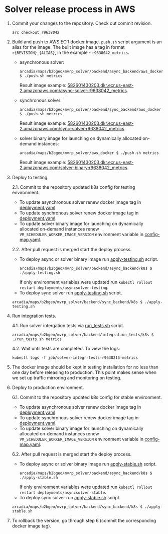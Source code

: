 # Solver release process in AWS

1. Commit your changes to the repository. Check out commit revision.
    ```
    arc checkout r9638042
    ```

2. Build and push to AWS ECR docker image.
    `push.sh` script argument is an alias for the image. The built image has a tag in format `r{REVISION}_{ALIAS}`, in the example - `r9638042_metrics`.
   - asynchronous solver:
       ```
       arcadia/maps/b2bgeo/mvrp_solver/backend/async_backend/aws_docker $ ./push.sh metrics
       ```
       Result image example: [582601430203.dkr.ecr.us-east-2.amazonaws.com/async-solver:r9638042_metrics](https://us-east-2.console.aws.amazon.com/ecr/repositories/private/582601430203/async-solver?region=us-east-2).

   - synchronous solver:
        ```
        arcadia/maps/b2bgeo/mvrp_solver/backend/sync_backend/aws_docker $ ./push.sh metrics
        ```
        Result image example: [582601430203.dkr.ecr.us-east-2.amazonaws.com/sync-solver:r9638042_metrics](https://us-east-2.console.aws.amazon.com/ecr/repositories/private/582601430203/sync-solver?region=us-east-2).

    - solver binary image for launching on dynamically allocated on-demand instances:
        ```
        arcadia/maps/b2bgeo/mvrp_solver/aws_docker $ ./push.sh metrics
        ```
        Result image example: [582601430203.dkr.ecr.us-east-2.amazonaws.com/solver-binary:r9638042_metrics](https://us-east-2.console.aws.amazon.com/ecr/repositories/private/582601430203/solver-binary?region=us-east-2).

3. Deploy to testing.

    2.1. Commit to the repository updated k8s config for testing environment.
      - To update asynchronous solver renew docker image tag in [deployment.yaml](backend/async_backend/k8s/testing/deployment.yaml).
      - To update synchronous solver renew docker image tag in [deployment.yaml](backend/sync_backend/k8s/testing/deployment.yaml).
      - To update solver binary image for launching on dynamically allocated on-demand instances renew `VM_SCHEDULER_WORKER_IMAGE_VERSION` environment variable in [config-map.yaml](backend/async_backend/k8s/testing/config-map.yaml).

    2.2. After pull request is merged start the deploy process.
      - To deploy async or solver binary image run [apply-testing.sh](backend/async_backend/k8s/apply-testing.sh) script.
        ```
        arcadia/maps/b2bgeo/mvrp_solver/backend/async_backend/k8s $ ./apply-testing.sh
        ```
        If only environment variables were updated run `kubectl rollout restart deployments/asyncsolver-testing`.
      - To deploy sync solver run [apply-testing.sh](backend/sync_backend/k8s/apply-testing.sh) script.
      ```
      arcadia/maps/b2bgeo/mvrp_solver/backend/sync_backend/k8s $ ./apply-testing.sh
      ```

4. Run integration tests.

    4.1. Run solver intergation tests via [run_tests.sh](../mvrp_solver/backend/integration_tests/k8s/run_tests.sh) script.
    ```
    arcadia/maps/b2bgeo/mvrp_solver/backend/integration_tests/k8s $ ./run_tests.sh metrics
    ```
    4.2. Wait until tests are completed. To view the logs:
    ```
    kubectl logs -f job/solver-integr-tests-r9638215-metrics
    ```

5. The docker image should be kept in testing installation for no less than one day before releasing to production. This point makes sense when we set up traffic mirroring and monitoring on testing.

6. Deploy to production environment.

    6.1. Commit to the repository updated k8s config for stable environment.
      - To update asynchronous solver renew docker image tag in [deployment.yaml](backend/async_backend/k8s/stable/deployment.yaml).
      - To update synchronous solver renew docker image tag in [deployment.yaml](backend/sync_backend/k8s/stable/deployment.yaml).
      - To update solver binary image for launching on dynamically allocated on-demand instances renew `VM_SCHEDULER_WORKER_IMAGE_VERSION` environment variable in [config-map.yaml](backend/async_backend/k8s/stable/config-map.yaml).

    6.2. After pull request is merged start the deploy process.
      - To deploy async or solver binary image run [apply-stable.sh](backend/async_backend/k8s/apply-stable.sh) script.
        ```
        arcadia/maps/b2bgeo/mvrp_solver/backend/async_backend/k8s $ ./apply-stable.sh
        ```
        If only environment variables were updated run `kubectl rollout restart deployments/asyncsolver-stable`.
      - To deploy sync solver run [apply-stable.sh](backend/sync_backend/k8s/apply-stable.sh) script.
      ```
      arcadia/maps/b2bgeo/mvrp_solver/backend/sync_backend/k8s $ ./apply-stable.sh
      ```

7. To rollback the version, go through step 6 (commit the corresponding docker image tag).
